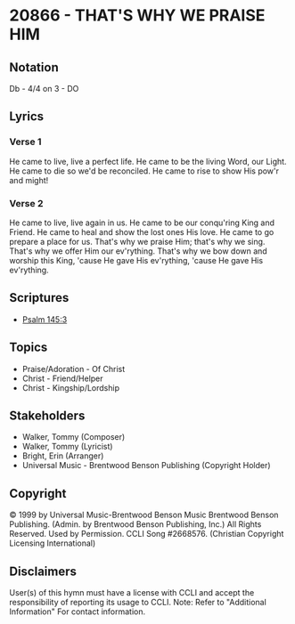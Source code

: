 # 20866 - THAT'S WHY WE PRAISE HIM

## Notation

Db - 4/4 on 3 - DO

## Lyrics

### Verse 1

He came to live, live a perfect life. He came to be the living Word, our Light. He came to die so we'd be reconciled. He came to rise to show His pow'r and might!

### Verse 2

He came to live, live again in us. He came to be our conqu'ring King and Friend. He came to heal and show the lost ones His love. He came to go prepare a place for us. That's why we praise Him; that's why we sing. That's why we offer Him our ev'rything. That's why we bow down and worship this King, 'cause He gave His ev'rything, 'cause He gave His ev'rything. 


## Scriptures

- [Psalm 145:3](https://www.biblegateway.com/passage/?search=Psalm%20145%3A3)

## Topics

- Praise/Adoration - Of Christ
- Christ - Friend/Helper
- Christ - Kingship/Lordship

## Stakeholders

- Walker, Tommy (Composer)
- Walker, Tommy (Lyricist)
- Bright, Erin (Arranger)
- Universal Music - Brentwood Benson Publishing (Copyright Holder)

## Copyright

© 1999 by Universal Music-Brentwood Benson Music Brentwood Benson Publishing. (Admin. by Brentwood Benson Publishing, Inc.) All Rights Reserved. Used by Permission. CCLI Song #2668576.
(Christian Copyright Licensing International)

## Disclaimers

User(s) of this hymn must have a license with CCLI and accept the responsibility of reporting its usage to CCLI.
Note: Refer to "Additional Information" For contact information.


